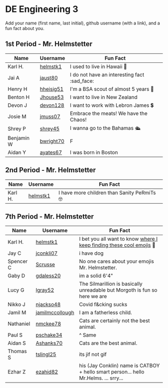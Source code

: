 # DE Engineering 3

Add your name (first name, last initial), github username (with a link), and a fun fact about you.

## 1st Period - Mr. Helmstetter
Name | Username | Fun Fact
--- | --- | ---
Karl H. | [helmstk1](https://github.com/helmstk1) | I used to live in Hawaii :palm_tree:
Jai A   | [jaust80](https://github.com/jaust80) | I do not have an interesting fact :sad_face:
Henry H | [hheisig51](https://github.com/hheisig51) | I'm a BSA scout of almost 5 years :small_red_triangle:
Benton H | [Jhouse53](https://github.com/jhouse53) | I want to live in New Zealand
Devon J | [devon128](https://github.com/devon128) | I want to work with Lebron James :heavy_dollar_sign:
Josie M | [jmuss07](https://github.com/jmuss07) | Embrace the meats!  We have the Chaos!  
Shrey P | [shrey45](https://github.com/shrey45) | I wanna go to the Bahamas 🛳️
Benjamin W | [bwright70](https://github.com/bwright70) | F 
Aidan Y | [ayates67](https://github.com/ayates67) | I was born in Boston



## 2nd Period - Mr. Helmstetter
Name | Username | Fun Fact
--- | --- | ---
Karl H. | [helmstk1](https://github.com/helmstk1) | I have more children than Sanity PeRmiTs :nerd_face:



## 7th Period - Mr. Helmstetter
Name | Username | Fun Fact
--- | --- | ---
Karl H. | [helmstk1](https://github.com/helmstk1) | I bet you all want to know [where I keep finding these cool emojis](https://github.com/ikatyang/emoji-cheat-sheet) :mechanical_arm:
Jay C | [jconkli07](https://github.com/jconkli07) | i have dog
Spencer C | [Scrusse](https://github.com/Scrusse) | No one cares about your emojis Mr. Helmstetter.
Gaby D |  [gdaless20](https://github.com/gdaless20) | im a solid 6'4"
Lucy G | [lgray52](https://github.com/lgray52) | The Silmarillion is basically unreadable but Morgoth is fun so here we are
Nikko J | [njackso48](https://github.com/njackso48) | Covid f&cking sucks
Jamil M | [jamilmccollough](https://github.com/jamilmccollough) | I am a fatherless child.
Nathaniel | [nmckee78](https://github.com/nmckee78) | Cats are certainly not the best animal.
Paul S | [pschake34](https://github.com/pschake34) | ^ Same
Aidan S | [Ashanks70](https://github.com/Ashanks70)| Cats are the best animal.
Thomas S | [tslingl25](https://github.com/tslingl25)| its jif not gif
Ezhar Z |  [ezahid82](https://github.com/ezahid82) | his (Jay Conklin) name is CATBOY + hello smart person... hello Mr.Helms. ... srry...


